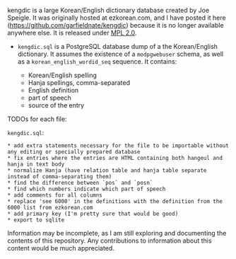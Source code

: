 
kengdic is a large Korean/English dictionary database created by Joe Speigle. It was originally hosted at ezkorean.com, and I have posted it here (https://github.com/garfieldnate/kengdic) because it is no longer available anywhere else. It is released under [MPL 2.0](http://www.mozilla.org/MPL/2.0/).

* `kengdic.sql` is a PostgreSQL database dump of a the Korean/English dictionary. It assumes the existence of a `modpgwebuser` schema, as well as a `korean_english_wordid_seq` sequence. It contains:

    * Korean/English spelling
    * Hanja spellings, comma-separated
    * English definition
    * part of speech
    * source of the entry

TODOs for each file:

`kengdic.sql`:

    * add extra statements necessary for the file to be importable without any editing or specially prepared database
    * fix entries where the entries are HTML containing both hangeul and hanja in text body
    * normalize Hanja (have relation table and hanja table separate instead of comma-separating them)
    * find the difference between `pos` and `posn`
    * find which numbers indicate which part of speech
    * add comments for all columns
    * replace 'see 6000' in the definitions with the definition from the 6000 list from ezkorean.com
    * add primary key (I'm pretty sure that would be good)
    * export to sqlite

Information may be incomplete, as I am still exploring and documenting the contents of this repository. Any contributions to information about this content would be much appreciated.

